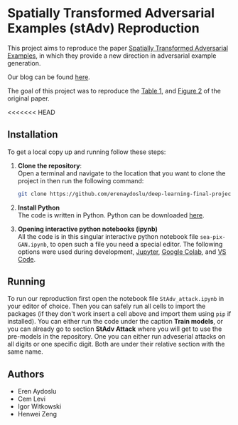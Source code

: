 # Spatially Transformed Adversarial Examples (stAdv) Reproduction

This project aims to reproduce the paper [Spatially Transformed Adversarial Examples](https://arxiv.org/abs/1801.02612),
in which they provide a new direction in adversarial example generation.

Our blog can be found [here](https://medium.com/@henwei1998/8ab4838e448b).

The goal of this project was to reproduce the [Table 1](table1.png), and [Figure 2](figure2.png) of the original paper.

<<<<<<< HEAD
## Installation
To get a local copy up and running follow these steps:

1. **Clone the repository**:\
    Open a terminal and navigate to the location that you want to clone the project in then run the following command:
    ```bash
    git clone https://github.com/erenaydoslu/deep-learning-final-project
    ```
   
2. **Install Python**\
    The code is written in Python.
    Python can be downloaded [here](https://www.python.org/downloads/).

3. **Opening interactive python notebooks (ipynb)**\
    All the code is in this singular interactive python notebook file `sea-pix-GAN.ipynb`, to open such a file you need a special editor.
    The following options were used during development, [Jupyter](https://jupyter.org/), [Google Colab](https://colab.google/), and [VS Code](https://code.visualstudio.com/).


## Running
To run our reproduction first open the notebook file `StAdv_attack.ipynb` in your editor of choice.
Then you can safely run all cells to import the packages (if they don't work insert a cell above and import them using `pip` if installed).
You can either run the code under the caption **Train models**, or you can already go to section **StAdv Attack** where you will get to use the pre-models in the repository. One you can either run adveserial attacks on all digits or one specific digit. Both are under their relative section with the same name.

## Authors
- Eren Aydoslu
- Cem Levi
- Igor Witkowski
- Henwei Zeng 


